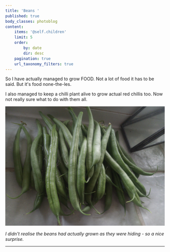```yaml
---
title: 'Beans '
published: true
body_classes: photoblog
content:
    items: '@self.children'
    limit: 5
    order:
        by: date
        dir: desc
    pagination: true
    url_taxonomy_filters: true
---
```


So I have actually managed to grow FOOD.  Not a lot of food it has to be said.  But it's food none-the-les.

I also managed to keep a chilli plant alive to grow actual red chillis too.  Now not really sure what to do with them all.

![](IMG_20170826_175107_EXP1.jpg)

<em>I didn't realise the beans had actually grown as they were hiding - so a nice surprise.</em>
<hr/>


